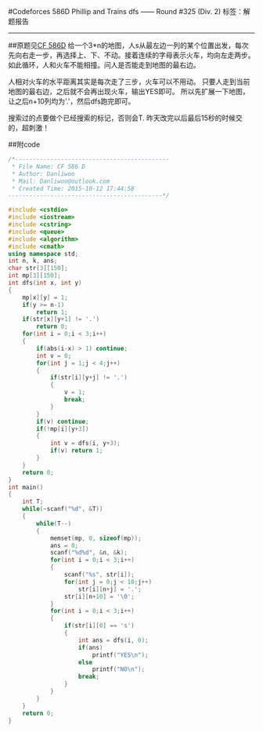 ﻿#Codeforces 586D Phillip and Trains dfs —— Round #325 (Div. 2) 
标签：解题报告
***
##原题见[CF 586D](http://codeforces.com/contest/586/problem/D)
给一个3*n的地图，人s从最左边一列的某个位置出发，每次先向右走一步，再选择上、下、不动。接着连续的字母表示火车，均向左走两步。如此循环，人和火车不能相撞。问人是否能走到地图的最右边。

人相对火车的水平距离其实是每次走了三步，火车可以不用动。
只要人走到当前地图的最右边，之后就不会再出现火车，输出YES即可。
所以先扩展一下地图，让之后n+10列均为'.'，然后dfs跑完即可。

搜索过的点要做个已经搜索的标记，否则会T.
昨天改完以后最后15秒的时候交的，超刺激！

##附code
```cpp
/*--------------------------------------------
 * File Name: CF 586 D
 * Author: Danliwoo
 * Mail: Danliwoo@outlook.com
 * Created Time: 2015-10-12 17:44:58
--------------------------------------------*/

#include <cstdio>
#include <iostream>
#include <cstring>
#include <queue>
#include <algorithm>
#include <cmath>
using namespace std;
int n, k, ans;
char str[3][150];
int mp[3][150];
int dfs(int x, int y)
{
	mp[x][y] = 1;
	if(y >= n-1)
		return 1;
	if(str[x][y+1] != '.')		
		return 0;
	for(int i = 0;i < 3;i++)
	{
		if(abs(i-x) > 1) continue;
		int v = 0;
		for(int j = 1;j < 4;j++)
		{
			if(str[i][y+j] != '.')
			{
				v = 1;
				break;
			}
		}
		if(v) continue;
		if(!mp[i][y+3])
		{
			int v = dfs(i, y+3);
			if(v) return 1;
		}
	}
	return 0;
}
int main()
{
	int T;
	while(~scanf("%d", &T))
	{
		while(T--)
		{
			memset(mp, 0, sizeof(mp));
			ans = 0;
			scanf("%d%d", &n, &k);
			for(int i = 0;i < 3;i++)
			{
				scanf("%s", str[i]);
				for(int j = 0;j < 10;j++)
					str[i][n+j] = '.';
				str[i][n+10] = '\0';	
	 		}
			for(int i = 0;i < 3;i++)
			{
				if(str[i][0] == 's')
				{
					int ans = dfs(i, 0);
					if(ans)
						printf("YES\n");
					else
						printf("NO\n");
					break;
				}
			}
		}
	}
	return 0;
}
```